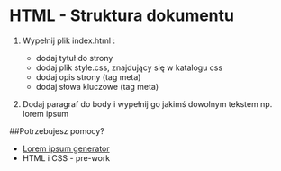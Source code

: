 ﻿# HTML - Struktura dokumentu

1. Wypełnij plik index.html :
    * dodaj tytuł do strony
    * dodaj plik style.css, znajdujący się w katalogu css
    * dodaj opis strony (tag meta)
    * dodaj słowa kluczowe (tag meta)
    
2. Dodaj paragraf do body i wypełnij go jakimś dowolnym tekstem np. lorem ipsum 
    
##Potrzebujesz pomocy?
*  [Lorem ipsum generator](http://pl.lipsum.com/)
*  HTML i CSS - pre-work